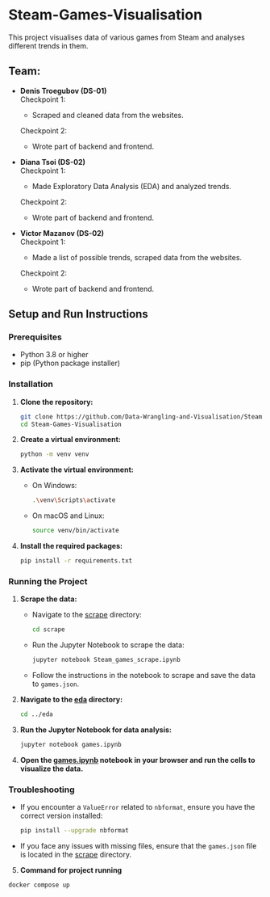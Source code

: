 # Steam-Games-Visualisation
This project visualises data of various games from Steam and analyses different trends in them.

## Team:
- **Denis Troegubov (DS-01)**  
  Checkpoint 1:  
  - Scraped and cleaned data from the websites.
  
  Checkpoint 2:  
  - Wrote part of backend and frontend. 
- **Diana Tsoi (DS-02)**  
  Checkpoint 1:  
  - Made Exploratory Data Analysis (EDA) and analyzed trends.

  Checkpoint 2:  
  - Wrote part of backend and frontend.
- **Victor Mazanov (DS-02)**  
  Checkpoint 1:  
  - Made a list of possible trends, scraped data from the websites.  

  Checkpoint 2:  
  - Wrote part of backend and frontend.

## Setup and Run Instructions

### Prerequisites
- Python 3.8 or higher
- pip (Python package installer)

### Installation

1. **Clone the repository:**
    ```sh
    git clone https://github.com/Data-Wrangling-and-Visualisation/Steam-Games-Visualisation.git
    cd Steam-Games-Visualisation
    ```

2. **Create a virtual environment:**
    ```sh
    python -m venv venv
    ```

3. **Activate the virtual environment:**
    - On Windows:
        ```sh
        .\venv\Scripts\activate
        ```
    - On macOS and Linux:
        ```sh
        source venv/bin/activate
        ```

4. **Install the required packages:**
    ```sh
    pip install -r requirements.txt
    ```

### Running the Project

1. **Scrape the data:**
    - Navigate to the [scrape](http://_vscodecontentref_/1) directory:
        ```sh
        cd scrape
        ```
    - Run the Jupyter Notebook to scrape the data:
        ```sh
        jupyter notebook Steam_games_scrape.ipynb
        ```
    - Follow the instructions in the notebook to scrape and save the data to `games.json`.

2. **Navigate to the [eda](http://_vscodecontentref_/2) directory:**
    ```sh
    cd ../eda
    ```

3. **Run the Jupyter Notebook for data analysis:**
    ```sh
    jupyter notebook games.ipynb
    ```

4. **Open the [games.ipynb](http://_vscodecontentref_/3) notebook in your browser and run the cells to visualize the data.**

### Troubleshooting

- If you encounter a `ValueError` related to `nbformat`, ensure you have the correct version installed:
    ```sh
    pip install --upgrade nbformat
    ```

- If you face any issues with missing files, ensure that the `games.json` file is located in the [scrape](http://_vscodecontentref_/4) directory.

5. **Command for project running**

```sh
docker compose up
```